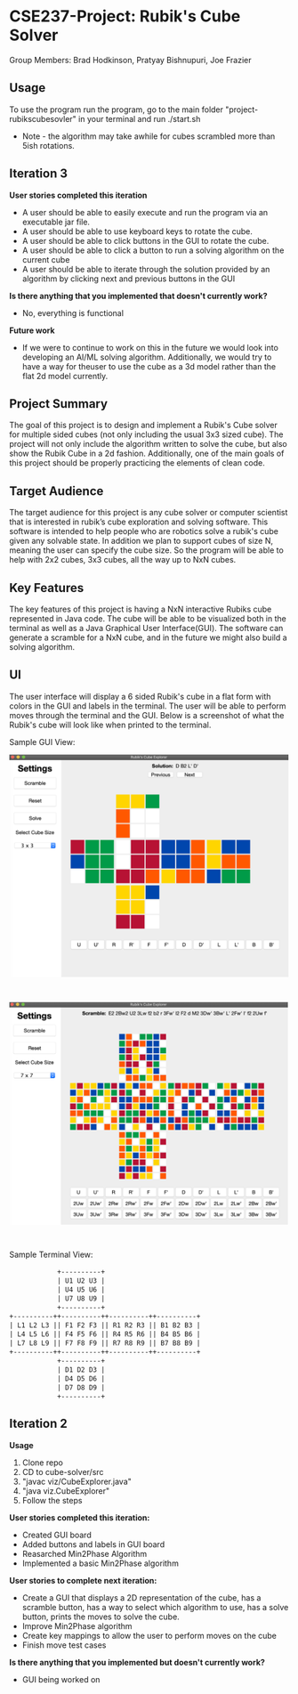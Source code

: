 # CSE237-Project: Rubik's Cube Solver

Group Members: Brad Hodkinson, Pratyay Bishnupuri, Joe Frazier

## Usage
To use the program run the program, go to the main folder "project-rubikscubesovler" in your terminal and run ./start.sh
* Note - the algorithm may take awhile for cubes scrambled more than 5ish rotations.

## Iteration 3

**User stories completed this iteration**
* A user should be able to easily execute and run the program via an executable jar file.
* A user should be able to use keyboard keys to rotate the cube.
* A user should be able to click buttons in the GUI to rotate the cube.
* A user should be able to click a button to run a solving algorithm on the current cube
* A user should be able to iterate through the solution provided by an algorithm by clicking next and previous buttons in the GUI

**Is there anything that you implemented that doesn't currently work?**
* No, everything is functional

**Future work**
* If we were to continue to work on this in the future we would look into developing an AI/ML solving algorithm. Additionally, we would try to have a way for theuser to use the cube as a 3d model rather than the flat 2d model currently.

## Project Summary
The goal of this project is to design and implement a Rubik's Cube solver for multiple sided cubes (not only including the usual 3x3 sized cube). The project will not only include the algorithm written to solve the cube, but also show the Rubik Cube in a 2d fashion. Additionally, one of the main goals of this project should be properly practicing the elements of clean code.

## Target Audience
The target audience for this project is any cube solver or computer scientist that is interested in rubik’s cube exploration and solving software. This software is intended to help people who are robotics solve a rubik's cube given any solvable state. In addition we plan to support cubes of size N, meaning the user can specify the cube size. So the program will be able to help with 2x2 cubes, 3x3 cubes, all the way up to NxN cubes.

## Key Features
The key features of this project is having a NxN interactive Rubiks cube represented in Java code. The cube will be able to be visualized both in the terminal as well as a Java Graphical User Interface(GUI). The software can generate a scramble for a NxN cube, and in the future we might also build a solving algorithm.
## UI
The user interface will display a 6 sided Rubik's cube in a flat form with colors in the GUI and labels in the terminal. The user will be able to perform moves through the terminal and the GUI. Below is a screenshot of what the Rubik's cube will look like when printed to the terminal.

Sample GUI View:
<p>
    <img align="center" src="cube-solver/src/viz/assets/solve_example.png" height="400">
</p>
<br>
<p>
    <img align="center" src="cube-solver/src/viz/assets/big_cube_example.png" height="400">
</p>
<br>

Sample Terminal View:
```
            +----------+
            | U1 U2 U3 |
            | U4 U5 U6 |
            | U7 U8 U9 |
            +----------+
+----------++----------++----------++----------+
| L1 L2 L3 || F1 F2 F3 || R1 R2 R3 || B1 B2 B3 |
| L4 L5 L6 || F4 F5 F6 || R4 R5 R6 || B4 B5 B6 |
| L7 L8 L9 || F7 F8 F9 || R7 R8 R9 || B7 B8 B9 |
+----------++----------++----------++----------+
            +----------+
            | D1 D2 D3 |
            | D4 D5 D6 |
            | D7 D8 D9 |
            +----------+
```


## Iteration 2
**Usage**
1. Clone repo
2. CD to cube-solver/src
3. "javac viz/CubeExplorer.java"
4. "java viz.CubeExplorer"
5. Follow the steps


**User stories completed this iteration:**
* Created GUI board
* Added buttons and labels in GUI board
* Reasarched Min2Phase Algorithm
* Implemented a basic Min2Phase algorithm
 
 
**User stories to complete next iteration:**
* Create a GUI that displays a 2D representation of the cube, has a scramble button, has a way to select which algorithm to use, has a solve button, prints the moves to solve the cube.
* Improve Min2Phase algorithm
* Create key mappings to allow the user to perform moves on the cube
* Finish move test cases
 
 
**Is there anything that you implemented but doesn't currently work?**
* GUI being worked on

